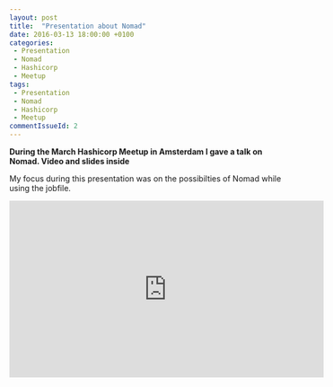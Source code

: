 ```yaml
---
layout: post
title:  "Presentation about Nomad"
date: 2016-03-13 18:00:00 +0100
categories: 
 - Presentation
 - Nomad
 - Hashicorp
 - Meetup
tags:
 - Presentation
 - Nomad
 - Hashicorp
 - Meetup
commentIssueId: 2
---
```


**During the March Hashicorp Meetup in Amsterdam I gave a talk on Nomad. Video and slides inside**

My focus during this presentation was on the possibilties of Nomad while using the jobfile. 
  
<iframe width="560" height="315" src="https://www.youtube.com/embed/ISpnVbwwcLk" frameborder="0" allowfullscreen></iframe>


<script async class="speakerdeck-embed" data-id="30d61850f67446e4abd62199f00ebebc" data-ratio="1.77777777777778" src="//speakerdeck.com/assets/embed.js"></script>